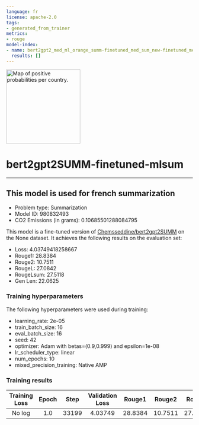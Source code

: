 ```yaml
---
language: fr
license: apache-2.0
tags:
- generated_from_trainer
metrics:
- rouge
model-index:
- name: bert2gpt2_med_ml_orange_summ-finetuned_med_sum_new-finetuned_med_sum_new
  results: []
---
```

<img src="https://huggingface.co/Chemsseddine/bert2gpt2_med_ml_orange_summ-finetuned_med_sum_new-finetuned_med_sum_new/resolve/main/logobert2gpt2.png" alt="Map of positive probabilities per country." width="200"/>

# bert2gpt2SUMM-finetuned-mlsum

---
## This model is used for french summarization
- Problem type: Summarization
- Model ID: 980832493
- CO2 Emissions (in grams): 0.10685501288084795

This model is a fine-tuned version of [Chemsseddine/bert2gpt2SUMM](https://huggingface.co/Chemsseddine/bert2gpt2SUMM) on the None dataset.
It achieves the following results on the evaluation set:
- Loss: 4.03749418258667
- Rouge1: 28.8384
- Rouge2: 10.7511
- RougeL: 27.0842
- RougeLsum: 27.5118
- Gen Len: 22.0625


### Training hyperparameters

The following hyperparameters were used during training:
- learning_rate: 2e-05
- train_batch_size: 16
- eval_batch_size: 16
- seed: 42
- optimizer: Adam with betas=(0.9,0.999) and epsilon=1e-08
- lr_scheduler_type: linear
- num_epochs: 10
- mixed_precision_training: Native AMP

### Training results

| Training Loss | Epoch | Step | Validation Loss | Rouge1  | Rouge2  | Rougel  | Rougelsum | Gen Len |
|:-------------:|:-----:|:----:|:---------------:|:-------:|:-------:|:-------:|:---------:|:-------:|
| No log        | 1.0   | 33199  | 4.03749       | 28.8384 | 10.7511 | 27.0842 | 27.5118   | 22.0625 |

